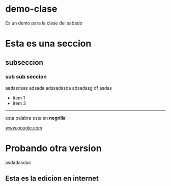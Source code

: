 # demo-clase
Es un demo para la clase del sabado

# Esta es una seccion

## subseccion

### sub sub seccion


aadasdsas
adsada
adssadasda
adsadasg
df
asdas

* item 1
* item 2

___

esta palabra esta en **negrilla**

www.google.com

# Probando otra version
asdadasdaa


## Esta es la edicion en internet
